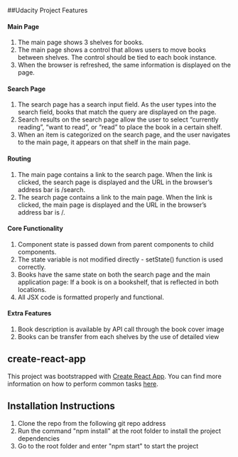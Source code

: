 ##Udacity Project Features

#### Main Page
1) The main page shows 3 shelves for books.
2) The main page shows a control that allows users to move books between shelves. The control should be tied to each book instance.
3) When the browser is refreshed, the same information is displayed on the page. 

#### Search Page
1) The search page has a search input field. As the user types into the search field, books that match the query are displayed on the page.
2) Search results on the search page allow the user to select “currently reading”, “want to read”, or “read” to place the book in a certain shelf.
3) When an item is categorized on the search page, and the user navigates to the main page, it appears on that shelf in the main page.

#### Routing
1) The main page contains a link to the search page. When the link is clicked, the search page is displayed and the URL in the browser’s address bar is /search.
2) The search page contains a link to the main page. When the link is clicked, the main page is displayed and the URL in the browser’s address bar is /.

#### Core Functionality
1) Component state is passed down from parent components to child components. 
2) The state variable is not modified directly - setState() function is used correctly.
3) Books have the same state on both the search page and the main application page: If a book is on a bookshelf, that is reflected in both locations.
4) All JSX code is formatted properly and functional.

#### Extra Features
1) Book description is available by API call through the book cover image 
2) Books can be transfer from each shelves by the use of detailed view 

## create-react-app

This project was bootstrapped with [Create React App](https://github.com/facebookincubator/create-react-app). You can find more information on how to perform common tasks [here](https://github.com/facebookincubator/create-react-app/blob/master/packages/react-scripts/template/README.md).

## Installation Instructions
1) Clone the repo from the following git repo address
2) Run the command "npm install" at the root folder to install the project dependencies 
3) Go to the root folder and enter "npm start" to start the project